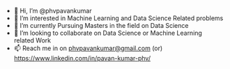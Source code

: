 - 👋 Hi, I’m @phvpavankumar
- 👀 I’m interested in Machine Learning and Data Science Related problems
- 🌱 I’m currently Pursuing Masters in the field on Data Science
- 💞️ I’m looking to collaborate on Data Science or Machine Learning related Work
- 📫 Reach me in on phvpavankumar@gmail.com (or) https://www.linkedin.com/in/pavan-kumar-phv/

<!---
phvpavankumar/phvpavankumar is a ✨ special ✨ repository because its `README.md` (this file) appears on your GitHub profile.
You can click the Preview link to take a look at your changes.
--->
